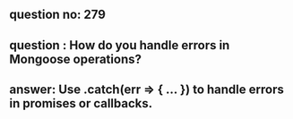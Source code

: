 
      
## question no: 279

## question : How do you handle errors in Mongoose operations?

## answer: Use .catch(err => { ... }) to handle errors in promises or callbacks.
      